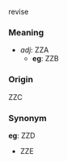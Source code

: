 revise
### Meaning
+ _adj_: ZZA
    + __eg__: ZZB

### Origin

ZZC

### Synonym

__eg__: ZZD

+ ZZE


